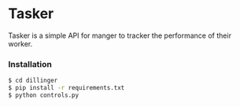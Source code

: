 # Tasker


Tasker is a simple API for manger to tracker the performance of their worker. 




### Installation



```sh
$ cd dillinger
$ pip install -r requirements.txt
$ python controls.py
```

